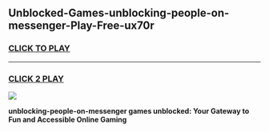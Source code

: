 
## Unblocked-Games-unblocking-people-on-messenger-Play-Free-ux70r
<h3>
<a href="https://premium76.site?title=unblocking-people-on-messenger&ref=21A">CLICK TO PLAY</a></h3>
<hr>

<h3>
<a href="https://premium76.site?title=unblocking-people-on-messenger&ref=21A">CLICK 2 PLAY</a>
  
</h3>

<a href="https://premium76.site?title=unblocking-people-on-messenger&ref=21A"><img src="https://clearcache.store/games.png"></a>


**unblocking-people-on-messenger games unblocked: Your Gateway to Fun and Accessible Online Gaming**
